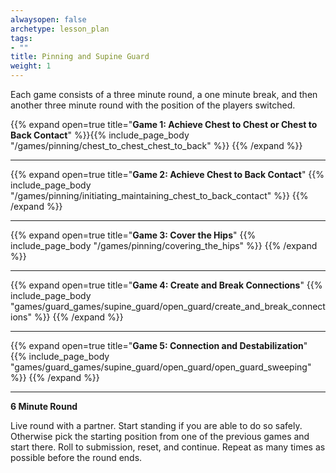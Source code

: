 ```yaml
---
alwaysopen: false
archetype: lesson_plan
tags:
- ""
title: Pinning and Supine Guard
weight: 1
---
```


Each game consists of a three minute round, a one minute break, and then another three minute round with the position of the players switched. 

{{% expand open=true title="**Game 1: Achieve Chest to Chest or Chest to Back Contact**" %}}{{% include_page_body "/games/pinning/chest_to_chest_chest_to_back" %}}
{{% /expand %}}

---
{{% expand open=true title="**Game 2: Achieve Chest to Back Contact**" {{% include_page_body "/games/pinning/initiating_maintaining_chest_to_back_contact" %}}
{{% /expand %}}

---
{{% expand open=true title="**Game 3: Cover the Hips**" {{% include_page_body "/games/pinning/covering_the_hips" %}}
{{% /expand %}}

---
{{% expand open=true title="**Game 4: Create and Break Connections**" {{% include_page_body "games/guard_games/supine_guard/open_guard/create_and_break_connections" %}}
{{% /expand %}}

---
{{% expand open=true title="**Game 5: Connection and Destabilization**" {{% include_page_body "games/guard_games/supine_guard/open_guard/open_guard_sweeping" %}}
{{% /expand %}}

---
**6 Minute Round**

Live round with a partner. Start standing if you are able to do so safely. Otherwise pick the starting position from one of the previous games and start there. Roll to submission, reset, and continue. Repeat as many times as possible before the round ends. 